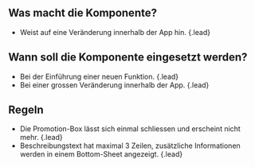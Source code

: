 ## Was macht die Komponente?
* Weist auf eine Veränderung innerhalb der App hin. {.lead}

## Wann soll die Komponente eingesetzt werden?
* Bei der Einführung einer neuen Funktion. {.lead}
* Bei einer grossen Veränderung innerhalb der App. {.lead}

## Regeln
* Die Promotion-Box lässt sich einmal schliessen und erscheint nicht mehr. {.lead}
* Beschreibungstext hat maximal 3 Zeilen, zusätzliche Informationen werden in einem Bottom-Sheet angezeigt. {.lead}
